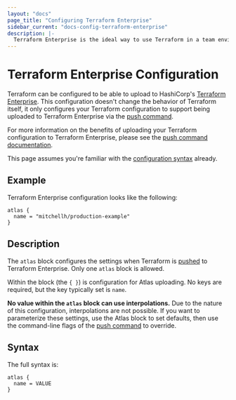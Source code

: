 ```yaml
---
layout: "docs"
page_title: "Configuring Terraform Enterprise"
sidebar_current: "docs-config-terraform-enterprise"
description: |-
  Terraform Enterprise is the ideal way to use Terraform in a team environment. Terraform Enterprise will run Terraform for you, safely handle parallelization across different team members, save run history along with plans, and more.
---
```


# Terraform Enterprise Configuration

Terraform can be configured to be able to upload to HashiCorp's
[Terraform Enterprise](https://www.hashicorp.com/products/terraform/). This configuration doesn't change
the behavior of Terraform itself, it only configures your Terraform
configuration to support being uploaded to Terraform Enterprise via the
[push command](/docs/commands/push.html).

For more information on the benefits of uploading your Terraform
configuration to Terraform Enterprise, please see the
[push command documentation](/docs/commands/push.html).

This page assumes you're familiar with the
[configuration syntax](/docs/configuration/syntax.html)
already.

## Example

Terraform Enterprise configuration looks like the following:

```hcl
atlas {
  name = "mitchellh/production-example"
}
```

## Description

The `atlas` block configures the settings when Terraform is
[pushed](/docs/commands/push.html) to Terraform Enterprise. Only one `atlas` block
is allowed.

Within the block (the `{ }`) is configuration for Atlas uploading.
No keys are required, but the key typically set is `name`.

**No value within the `atlas` block can use interpolations.** Due
to the nature of this configuration, interpolations are not possible.
If you want to parameterize these settings, use the Atlas block to
set defaults, then use the command-line flags of the
[push command](/docs/commands/push.html) to override.

## Syntax

The full syntax is:

```text
atlas {
  name = VALUE
}
```
